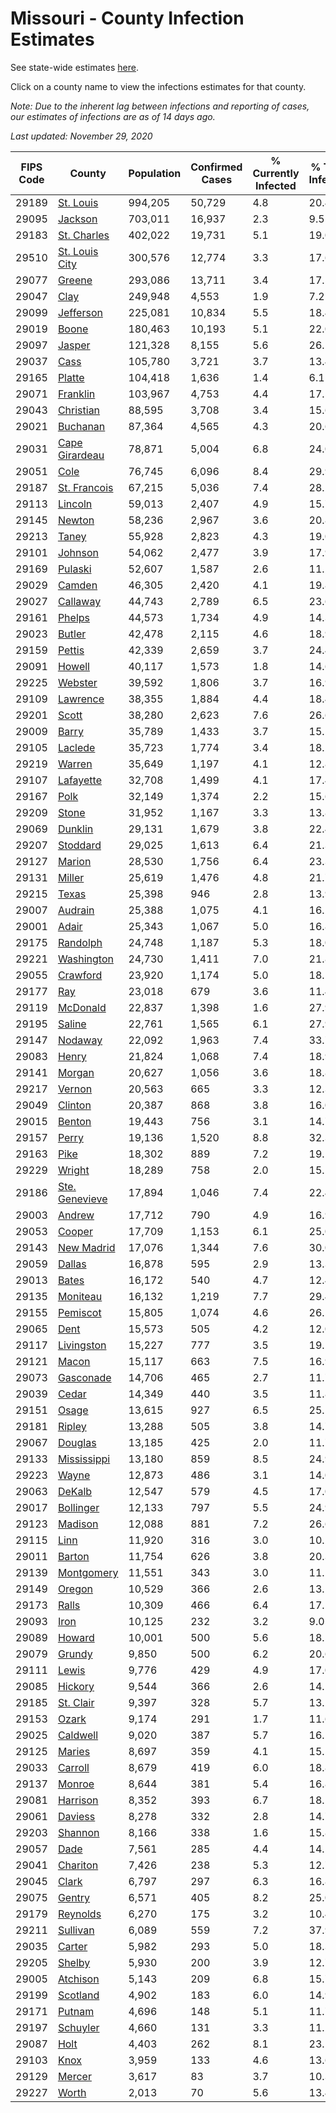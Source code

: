# Missouri - County Infection Estimates

See state-wide estimates [here](/infections/us-mo).

Click on a county name to view the infections estimates for that county.

*Note: Due to the inherent lag between infections and reporting of cases, our estimates of infections are as of 14 days ago.*

*Last updated: November 29, 2020*

|   FIPS Code |                           County |   Population |   Confirmed Cases |   % Currently Infected |   % Total Infected |
|-------------|----------------------------------|--------------|-------------------|------------------------|--------------------|
|       29189 |           [St. Louis](st.-louis) |      994,205 |            50,729 |                    4.8 |               20.4 |
|       29095 |               [Jackson](jackson) |      703,011 |            16,937 |                    2.3 |                9.5 |
|       29183 |       [St. Charles](st.-charles) |      402,022 |            19,731 |                    5.1 |               19.0 |
|       29510 | [St. Louis City](st.-louis-city) |      300,576 |            12,774 |                    3.3 |               17.6 |
|       29077 |                 [Greene](greene) |      293,086 |            13,711 |                    3.4 |               17.5 |
|       29047 |                     [Clay](clay) |      249,948 |             4,553 |                    1.9 |                7.2 |
|       29099 |           [Jefferson](jefferson) |      225,081 |            10,834 |                    5.5 |               18.4 |
|       29019 |                   [Boone](boone) |      180,463 |            10,193 |                    5.1 |               22.0 |
|       29097 |                 [Jasper](jasper) |      121,328 |             8,155 |                    5.6 |               26.5 |
|       29037 |                     [Cass](cass) |      105,780 |             3,721 |                    3.7 |               13.4 |
|       29165 |                 [Platte](platte) |      104,418 |             1,636 |                    1.4 |                6.1 |
|       29071 |             [Franklin](franklin) |      103,967 |             4,753 |                    4.4 |               17.5 |
|       29043 |           [Christian](christian) |       88,595 |             3,708 |                    3.4 |               15.6 |
|       29021 |             [Buchanan](buchanan) |       87,364 |             4,565 |                    4.3 |               20.6 |
|       29031 | [Cape Girardeau](cape-girardeau) |       78,871 |             5,004 |                    6.8 |               24.0 |
|       29051 |                     [Cole](cole) |       76,745 |             6,096 |                    8.4 |               29.9 |
|       29187 |     [St. Francois](st.-francois) |       67,215 |             5,036 |                    7.4 |               28.2 |
|       29113 |               [Lincoln](lincoln) |       59,013 |             2,407 |                    4.9 |               15.7 |
|       29145 |                 [Newton](newton) |       58,236 |             2,967 |                    3.6 |               20.8 |
|       29213 |                   [Taney](taney) |       55,928 |             2,823 |                    4.3 |               19.0 |
|       29101 |               [Johnson](johnson) |       54,062 |             2,477 |                    3.9 |               17.9 |
|       29169 |               [Pulaski](pulaski) |       52,607 |             1,587 |                    2.6 |               11.2 |
|       29029 |                 [Camden](camden) |       46,305 |             2,420 |                    4.1 |               19.8 |
|       29027 |             [Callaway](callaway) |       44,743 |             2,789 |                    6.5 |               23.6 |
|       29161 |                 [Phelps](phelps) |       44,573 |             1,734 |                    4.9 |               14.3 |
|       29023 |                 [Butler](butler) |       42,478 |             2,115 |                    4.6 |               18.9 |
|       29159 |                 [Pettis](pettis) |       42,339 |             2,659 |                    3.7 |               24.4 |
|       29091 |                 [Howell](howell) |       40,117 |             1,573 |                    1.8 |               14.6 |
|       29225 |               [Webster](webster) |       39,592 |             1,806 |                    3.7 |               16.9 |
|       29109 |             [Lawrence](lawrence) |       38,355 |             1,884 |                    4.4 |               18.4 |
|       29201 |                   [Scott](scott) |       38,280 |             2,623 |                    7.6 |               26.6 |
|       29009 |                   [Barry](barry) |       35,789 |             1,433 |                    3.7 |               15.5 |
|       29105 |               [Laclede](laclede) |       35,723 |             1,774 |                    3.4 |               18.2 |
|       29219 |                 [Warren](warren) |       35,649 |             1,197 |                    4.1 |               12.8 |
|       29107 |           [Lafayette](lafayette) |       32,708 |             1,499 |                    4.1 |               17.4 |
|       29167 |                     [Polk](polk) |       32,149 |             1,374 |                    2.2 |               15.6 |
|       29209 |                   [Stone](stone) |       31,952 |             1,167 |                    3.3 |               13.8 |
|       29069 |               [Dunklin](dunklin) |       29,131 |             1,679 |                    3.8 |               22.4 |
|       29207 |             [Stoddard](stoddard) |       29,025 |             1,613 |                    6.4 |               21.3 |
|       29127 |                 [Marion](marion) |       28,530 |             1,756 |                    6.4 |               23.3 |
|       29131 |                 [Miller](miller) |       25,619 |             1,476 |                    4.8 |               21.7 |
|       29215 |                   [Texas](texas) |       25,398 |               946 |                    2.8 |               13.9 |
|       29007 |               [Audrain](audrain) |       25,388 |             1,075 |                    4.1 |               16.2 |
|       29001 |                   [Adair](adair) |       25,343 |             1,067 |                    5.0 |               16.8 |
|       29175 |             [Randolph](randolph) |       24,748 |             1,187 |                    5.3 |               18.0 |
|       29221 |         [Washington](washington) |       24,730 |             1,411 |                    7.0 |               21.8 |
|       29055 |             [Crawford](crawford) |       23,920 |             1,174 |                    5.0 |               18.5 |
|       29177 |                       [Ray](ray) |       23,018 |               679 |                    3.6 |               11.4 |
|       29119 |             [McDonald](mcdonald) |       22,837 |             1,398 |                    1.6 |               27.9 |
|       29195 |                 [Saline](saline) |       22,761 |             1,565 |                    6.1 |               27.9 |
|       29147 |               [Nodaway](nodaway) |       22,092 |             1,963 |                    7.4 |               33.7 |
|       29083 |                   [Henry](henry) |       21,824 |             1,068 |                    7.4 |               18.9 |
|       29141 |                 [Morgan](morgan) |       20,627 |             1,056 |                    3.6 |               18.8 |
|       29217 |                 [Vernon](vernon) |       20,563 |               665 |                    3.3 |               12.3 |
|       29049 |               [Clinton](clinton) |       20,387 |               868 |                    3.8 |               16.0 |
|       29015 |                 [Benton](benton) |       19,443 |               756 |                    3.1 |               14.7 |
|       29157 |                   [Perry](perry) |       19,136 |             1,520 |                    8.8 |               32.3 |
|       29163 |                     [Pike](pike) |       18,302 |               889 |                    7.2 |               19.1 |
|       29229 |                 [Wright](wright) |       18,289 |               758 |                    2.0 |               15.1 |
|       29186 | [Ste. Genevieve](ste.-genevieve) |       17,894 |             1,046 |                    7.4 |               22.4 |
|       29003 |                 [Andrew](andrew) |       17,712 |               790 |                    4.9 |               16.9 |
|       29053 |                 [Cooper](cooper) |       17,709 |             1,153 |                    6.1 |               25.0 |
|       29143 |         [New Madrid](new-madrid) |       17,076 |             1,344 |                    7.6 |               30.0 |
|       29059 |                 [Dallas](dallas) |       16,878 |               595 |                    2.9 |               13.3 |
|       29013 |                   [Bates](bates) |       16,172 |               540 |                    4.7 |               12.4 |
|       29135 |             [Moniteau](moniteau) |       16,132 |             1,219 |                    7.7 |               29.4 |
|       29155 |             [Pemiscot](pemiscot) |       15,805 |             1,074 |                    4.6 |               26.5 |
|       29065 |                     [Dent](dent) |       15,573 |               505 |                    4.2 |               12.0 |
|       29117 |         [Livingston](livingston) |       15,227 |               777 |                    3.5 |               19.1 |
|       29121 |                   [Macon](macon) |       15,117 |               663 |                    7.5 |               16.9 |
|       29073 |           [Gasconade](gasconade) |       14,706 |               465 |                    2.7 |               11.7 |
|       29039 |                   [Cedar](cedar) |       14,349 |               440 |                    3.5 |               11.8 |
|       29151 |                   [Osage](osage) |       13,615 |               927 |                    6.5 |               25.1 |
|       29181 |                 [Ripley](ripley) |       13,288 |               505 |                    3.8 |               14.7 |
|       29067 |               [Douglas](douglas) |       13,185 |               425 |                    2.0 |               11.7 |
|       29133 |       [Mississippi](mississippi) |       13,180 |               859 |                    8.5 |               24.9 |
|       29223 |                   [Wayne](wayne) |       12,873 |               486 |                    3.1 |               14.0 |
|       29063 |                 [DeKalb](dekalb) |       12,547 |               579 |                    4.5 |               17.0 |
|       29017 |           [Bollinger](bollinger) |       12,133 |               797 |                    5.5 |               24.9 |
|       29123 |               [Madison](madison) |       12,088 |               881 |                    7.2 |               26.6 |
|       29115 |                     [Linn](linn) |       11,920 |               316 |                    3.0 |               10.2 |
|       29011 |                 [Barton](barton) |       11,754 |               626 |                    3.8 |               20.3 |
|       29139 |         [Montgomery](montgomery) |       11,551 |               343 |                    3.0 |               11.1 |
|       29149 |                 [Oregon](oregon) |       10,529 |               366 |                    2.6 |               13.1 |
|       29173 |                   [Ralls](ralls) |       10,309 |               466 |                    6.4 |               17.1 |
|       29093 |                     [Iron](iron) |       10,125 |               232 |                    3.2 |                9.0 |
|       29089 |                 [Howard](howard) |       10,001 |               500 |                    5.6 |               18.5 |
|       29079 |                 [Grundy](grundy) |        9,850 |               500 |                    6.2 |               20.6 |
|       29111 |                   [Lewis](lewis) |        9,776 |               429 |                    4.9 |               17.0 |
|       29085 |               [Hickory](hickory) |        9,544 |               366 |                    2.6 |               14.1 |
|       29185 |           [St. Clair](st.-clair) |        9,397 |               328 |                    5.7 |               13.2 |
|       29153 |                   [Ozark](ozark) |        9,174 |               291 |                    1.7 |               11.6 |
|       29025 |             [Caldwell](caldwell) |        9,020 |               387 |                    5.7 |               16.1 |
|       29125 |                 [Maries](maries) |        8,697 |               359 |                    4.1 |               15.5 |
|       29033 |               [Carroll](carroll) |        8,679 |               419 |                    6.0 |               18.8 |
|       29137 |                 [Monroe](monroe) |        8,644 |               381 |                    5.4 |               16.8 |
|       29081 |             [Harrison](harrison) |        8,352 |               393 |                    6.7 |               18.1 |
|       29061 |               [Daviess](daviess) |        8,278 |               332 |                    2.8 |               14.7 |
|       29203 |               [Shannon](shannon) |        8,166 |               338 |                    1.6 |               15.8 |
|       29057 |                     [Dade](dade) |        7,561 |               285 |                    4.4 |               14.5 |
|       29041 |             [Chariton](chariton) |        7,426 |               238 |                    5.3 |               12.7 |
|       29045 |                   [Clark](clark) |        6,797 |               297 |                    6.3 |               16.8 |
|       29075 |                 [Gentry](gentry) |        6,571 |               405 |                    8.2 |               25.0 |
|       29179 |             [Reynolds](reynolds) |        6,270 |               175 |                    3.2 |               10.4 |
|       29211 |             [Sullivan](sullivan) |        6,089 |               559 |                    7.2 |               37.9 |
|       29035 |                 [Carter](carter) |        5,982 |               293 |                    5.0 |               18.3 |
|       29205 |                 [Shelby](shelby) |        5,930 |               200 |                    3.9 |               12.7 |
|       29005 |             [Atchison](atchison) |        5,143 |               209 |                    6.8 |               15.7 |
|       29199 |             [Scotland](scotland) |        4,902 |               183 |                    6.0 |               14.9 |
|       29171 |                 [Putnam](putnam) |        4,696 |               148 |                    5.1 |               11.7 |
|       29197 |             [Schuyler](schuyler) |        4,660 |               131 |                    3.3 |               11.2 |
|       29087 |                     [Holt](holt) |        4,403 |               262 |                    8.1 |               23.1 |
|       29103 |                     [Knox](knox) |        3,959 |               133 |                    4.6 |               13.6 |
|       29129 |                 [Mercer](mercer) |        3,617 |                83 |                    3.7 |               10.3 |
|       29227 |                   [Worth](worth) |        2,013 |                70 |                    5.6 |               13.4 |